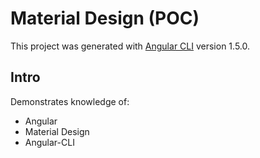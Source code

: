 # Material Design (POC)

This project was generated with [Angular CLI](https://github.com/angular/angular-cli) version 1.5.0.

## Intro

Demonstrates knowledge of:

* Angular
* Material Design
* Angular-CLI
